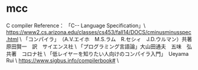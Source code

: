 # mcc
C compiler 
Reference：
「C-- Language Specification」\\
https://www2.cs.arizona.edu/classes/cs453/fall14/DOCS/cminusminusspec.html \\
「コンパイラ」　（A.V.エイホ　M.S.ラム　R.セシィ　J.D.ウルマン）共著　原田賢一　訳　サイエンス社 \\
「プログラミング言語論」大山田通夫　五味　弘　共著　コロナ社 \\
「低レイヤーを知りたい人向けのコンパイラ入門」　Ueyama　Rui \\
https://www.sigbus.info/compilerbook# \\
